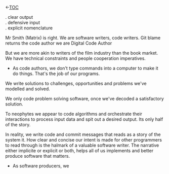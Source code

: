 &lt;-[TOC](./)  

. clear output  
. defensive input  
. explicit nomenclature  

Mr Smith (Matrix) is right. We are software writers, code writers.
Git blame returns the code author
we are Digital Code Author

But we are more akin to writers of the film industry than the book market. 
We have technical constraints and people cooperation imperatives.

- As code authors, we don't type commands into a computer to make it do things. 
That's the job of our programs.

We write solutions to challenges, opportunities and problems we've modelled 
and solved. 

We only code problem solving software, once we've decoded a satisfactory 
solution.

To neophytes we appear to code algorithms and orchestrate their interactions 
to process input data and spit out a desired output. Its only half of the story.

In reality, we write code and commit messages that reads as a story of the system 
it. How clear and concise our intent is made for other programmers to read through
is the halmark of a valuable software writer.
The narrative either implicite or explicit or both, helps all of us implements 
and better produce software that matters.

- As software producers, we 


